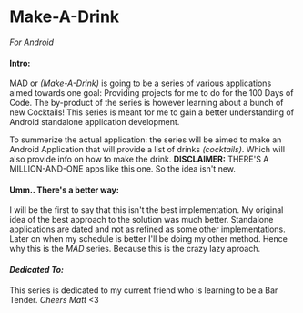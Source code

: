 # Make-A-Drink
_For Android_

#### Intro:
MAD or _(Make-A-Drink)_ is going to be a series of various applications aimed towards one goal: Providing projects for me to do for the 100 Days of Code. The by-product of the series is however learning about a bunch of new Cocktails! This series is meant for me to gain a better understanding of Android standalone application development.

To summerize the actual application: the series will be aimed to make an Android Application that will provide a list of drinks _(cocktails)_. Which will also provide info on how to make the drink. **DISCLAIMER:** THERE'S A MILLION-AND-ONE apps like this one. So the idea isn't new.
#### Umm.. There's a better way:
I will be the first to say that this isn't the best implementation. My original idea of the best approach to the solution was much better. Standalone applications are dated and not as refined as some other implementations. Later on when my schedule is better I'll be doing my other method. Hence why this is the _MAD_ series. Because this is the crazy lazy aproach.

#### _Dedicated To:_
This series is dedicated to my current friend who is learning to be a Bar Tender.
_Cheers Matt_ <3